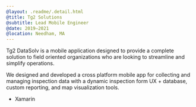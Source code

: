 ```yaml
---
@layout: .readme/.detail.html
@title: Tg2 Solutions
@subtitle: Lead Mobile Engineer
@date: 2019–2021
@location: Needham, MA
---
```

Tg2 DataSolv is a mobile application designed to provide a complete solution to
field oriented organizations who are looking to streamline and simplify
operations.

We designed and developed a cross platform mobile app for collecting and
managing inspection data with a dynamic inspection form UX + database, custom
reporting, and map visualization tools.

- Xamarin
